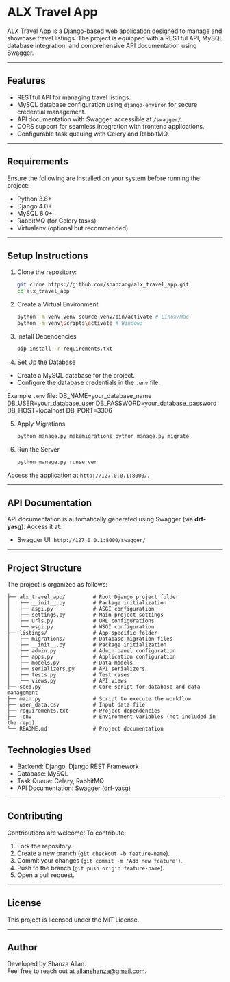 ALX Travel App
==============

ALX Travel App is a Django-based web application designed to manage and showcase travel listings. The project is equipped with a RESTful API, MySQL database integration, and comprehensive API documentation using Swagger.

---

Features
--------
- RESTful API for managing travel listings.
- MySQL database configuration using `django-environ` for secure credential management.
- API documentation with Swagger, accessible at `/swagger/`.
- CORS support for seamless integration with frontend applications.
- Configurable task queuing with Celery and RabbitMQ.

---

Requirements
------------
Ensure the following are installed on your system before running the project:
- Python 3.8+
- Django 4.0+
- MySQL 8.0+
- RabbitMQ (for Celery tasks)
- Virtualenv (optional but recommended)

---

Setup Instructions
------------------

1. Clone the repository:
   ```bash
   git clone https://github.com/shanzaog/alx_travel_app.git
   cd alx_travel_app
   ```
   
2. Create a Virtual Environment
    ```bash
   python -m venv venv source venv/bin/activate # Linux/Mac 
   python -m venv\Scripts\activate # Windows
   ```
3. Install Dependencies
    ```bash
   pip install -r requirements.txt
   ```
4. Set Up the Database
- Create a MySQL database for the project.
- Configure the database credentials in the `.env` file.

Example `.env` file:
    DB_NAME=your_database_name 
    DB_USER=your_database_user 
    DB_PASSWORD=your_database_password 
    DB_HOST=localhost 
    DB_PORT=3306

5. Apply Migrations
    ```bash
   python manage.py makemigrations python manage.py migrate
   ```
6. Run the Server
    ```bash
   python manage.py runserver
   ```
   

Access the application at `http://127.0.0.1:8000/`.

---

API Documentation
-----------------
API documentation is automatically generated using Swagger (via **drf-yasg**). Access it at:
- Swagger UI: `http://127.0.0.1:8000/swagger/`

---

Project Structure
-----------------
The project is organized as follows:
```
├── alx_travel_app/         # Root Django project folder
│   ├── __init__.py         # Package initialization
│   ├── asgi.py             # ASGI configuration
│   ├── settings.py         # Main project settings
│   ├── urls.py             # URL configurations
│   └── wsgi.py             # WSGI configuration
├── listings/               # App-specific folder
│   ├── migrations/         # Database migration files
│   ├── __init__.py         # Package initialization
│   ├── admin.py            # Admin panel configuration
│   ├── apps.py             # Application configuration
│   ├── models.py           # Data models
│   ├── serializers.py      # API serializers
│   ├── tests.py            # Test cases
│   └── views.py            # API views
├── seed.py                 # Core script for database and data management
├── main.py                 # Script to execute the workflow
├── user_data.csv           # Input data file
├── requirements.txt        # Project dependencies
├── .env                    # Environment variables (not included in the repo)
└── README.md               # Project documentation

```

Technologies Used
-----------------
- Backend: Django, Django REST Framework
- Database: MySQL
- Task Queue: Celery, RabbitMQ
- API Documentation: Swagger (drf-yasg)

---

Contributing
------------
Contributions are welcome! To contribute:
1. Fork the repository.
2. Create a new branch (`git checkout -b feature-name`).
3. Commit your changes (`git commit -m 'Add new feature'`).
4. Push to the branch (`git push origin feature-name`).
5. Open a pull request.

---

License
-------
This project is licensed under the MIT License.

---

Author
------
Developed by Shanza Allan.  
Feel free to reach out at allanshanza@gmail.com.

